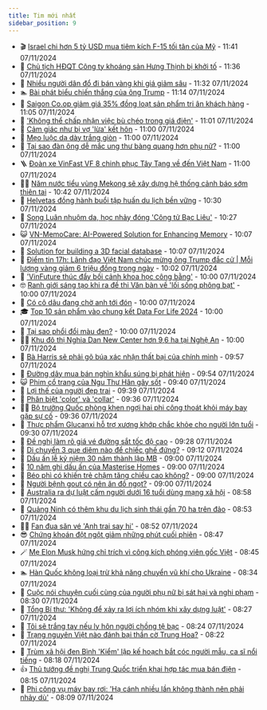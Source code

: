 ```yaml
---
title: Tim mới nhất
sidebar_position: 9
---
```


<!-- vnexpress-tin-moi-nhat:START -->
- 🎬 [Israel chi hơn 5 tỷ USD mua tiêm kích F-15 tối tân của Mỹ](https://vnexpress.net/israel-chi-hon-5-ty-usd-mua-tiem-kich-f-15-toi-tan-cua-my-4813429.html) - 11:41 07/11/2024
- 🐎 [Chủ tịch HĐQT Công ty khoáng sản Hưng Thịnh bị khởi tố](https://vnexpress.net/chu-tich-hdqt-cong-ty-khoang-san-hung-thinh-bi-khoi-to-4813443.html) - 11:36 07/11/2024
- 🦍 [Nhiều người dân đổ đi bán vàng khi giá giảm sâu](https://vnexpress.net/nhieu-nguoi-dan-do-di-ban-vang-4813420.html) - 11:32 07/11/2024
- 🏊 [Bài phát biểu chiến thắng của ông Trump](https://vnexpress.net/bai-phat-bieu-chien-thang-cua-ong-trump-4813398.html) - 11:14 07/11/2024
- 🎊 [Saigon Co.op giảm giá 35% đồng loạt sản phẩm tri ân khách hàng](https://vnexpress.net/saigon-co-op-giam-gia-35-dong-loat-san-pham-tri-an-khach-hang-4813439.html) - 11:05 07/11/2024
- 🎃 [&#39;Không thể chấp nhận việc bù chéo trong giá điện&#39;](https://vnexpress.net/khong-the-chap-nhan-viec-bu-cheo-trong-gia-dien-4813317.html) - 11:01 07/11/2024
- 🧰 [Cảm giác như bị vợ &#39;lừa&#39; kết hôn](https://vnexpress.net/cam-giac-nhu-bi-vo-lua-ket-hon-4813346.html) - 11:00 07/11/2024
- 🔭 [Mẹo luộc dạ dày trắng giòn](https://vnexpress.net/meo-luoc-da-day-trang-gion-4813276.html) - 11:00 07/11/2024
- 🫶 [Tại sao đàn ông dễ mắc ung thư bàng quang hơn phụ nữ?](https://vnexpress.net/tai-sao-dan-ong-de-mac-ung-thu-bang-quang-hon-phu-nu-4813344.html) - 11:00 07/11/2024
- 🪜 [Đoàn xe VinFast VF 8 chinh phục Tây Tạng về đến Việt Nam](https://vnexpress.net/doan-xe-vinfast-vf-8-chinh-phuc-tay-tang-ve-den-viet-nam-4745948.html) - 11:00 07/11/2024
- 👨‍🏫 [Năm nước tiểu vùng Mekong sẽ xây dựng hệ thống cảnh báo sớm thiên tai](https://vnexpress.net/nam-nuoc-tieu-vung-mekong-se-xay-dung-he-thong-canh-bao-som-thien-tai-4813417.html) - 10:42 07/11/2024
- 🎊 [Helvetas đồng hành buổi tập huấn du lịch bền vững](https://vnexpress.net/helvetas-dong-hanh-buoi-tap-huan-du-lich-ben-vung-4813280.html) - 10:30 07/11/2024
- 🎊 [Song Luân nhuộm da, học nhảy đóng &#39;Công tử Bạc Liêu&#39;](https://vnexpress.net/song-luan-nhuom-da-hoc-nhay-dong-cong-tu-bac-lieu-4813345.html) - 10:27 07/11/2024
- 😺 [VN-MemoCare: AI-Powered Solution for Enhancing Memory](https://vnexpress.net/vn-memocare-ai-powered-solution-for-enhancing-memory-4813395.html) - 10:07 07/11/2024
- 🐘 [Solution for building a 3D facial database](https://vnexpress.net/solution-for-building-a-3d-facial-database-4813378.html) - 10:07 07/11/2024
- 🌁 [Điểm tin 17h: Lãnh đạo Việt Nam chúc mừng ông Trump đắc cử | Mỗi lượng vàng giảm 6 triệu đồng trong ngày](https://vnexpress.net/diem-tin-17h-lanh-dao-viet-nam-chuc-mung-ong-trump-dac-cu-moi-luong-vang-giam-6-trieu-dong-trong-ngay-4813422.html) - 10:02 07/11/2024
- 🐲 [&#39;VinFuture thúc đẩy bối cảnh khoa học công bằng&#39;](https://vnexpress.net/vinfuture-thuc-day-boi-canh-khoa-hoc-cong-bang-4813357.html) - 10:00 07/11/2024
- 🤓 [Ranh giới sáng tạo khi ra đề thi Văn bàn về &#39;lối sống phông bạt&#39;](https://vnexpress.net/ranh-gioi-sang-tao-khi-ra-de-thi-van-ban-ve-loi-song-phong-bat-4813352.html) - 10:00 07/11/2024
- 💪 [Có cô dâu đang chờ anh tới đón](https://vnexpress.net/co-co-dau-dang-cho-anh-toi-don-4813180.html) - 10:00 07/11/2024
- 🎓 [Top 10 sản phẩm vào chung kết Data For Life 2024](https://vnexpress.net/top-10-san-pham-vao-chung-ket-data-for-life-2024-4813376.html) - 10:00 07/11/2024
- 🫣 [Tại sao phổi đổi màu đen?](https://vnexpress.net/tai-sao-phoi-doi-mau-den-4813242.html) - 10:00 07/11/2024
- 🧑‍💻 [Khu đô thị Nghia Dan New Center hơn 9,6 ha tại Nghệ An](https://vnexpress.net/khu-do-thi-nghia-dan-new-center-hon-9-6-ha-tai-nghe-an-4813239.html) - 10:00 07/11/2024
- 🐲 [Bà Harris sẽ phải gõ búa xác nhận thất bại của chính mình](https://vnexpress.net/ba-harris-se-phai-go-bua-xac-nhan-that-bai-cua-chinh-minh-4813380.html) - 09:57 07/11/2024
- 🌝 [Đường dây mua bán nghìn khẩu súng bị phát hiện](https://vnexpress.net/duong-day-mua-ban-nghin-khau-sung-bi-phat-hien-4813410.html) - 09:54 07/11/2024
- 😺 [Phim cổ trang của Ngu Thư Hân gây sốt](https://vnexpress.net/phim-co-trang-cua-ngu-thu-han-gay-sot-4813303.html) - 09:40 07/11/2024
- 🐎 [Lợi thế của người đẹp trai](https://vnexpress.net/loi-the-cua-nguoi-dep-trai-4813407.html) - 09:39 07/11/2024
- 🎡 [Phân biệt &#39;color&#39; và &#39;collar&#39;](https://vnexpress.net/phan-biet-color-va-collar-4813396.html) - 09:36 07/11/2024
- 👨‍🏫 [Bộ trưởng Quốc phòng khen ngợi hai phi công thoát khỏi máy bay gặp sự cố](https://vnexpress.net/bo-truong-quoc-phong-khen-ngoi-hai-phi-cong-thoat-khoi-may-bay-gap-su-co-4813373.html) - 09:36 07/11/2024
- 🦆 [Thực phẩm Glucanxi hỗ trợ xương khớp chắc khỏe cho người lớn tuổi](https://vnexpress.net/thuc-pham-glucanxi-ho-tro-xuong-khop-chac-khoe-cho-nguoi-lon-tuoi-4812880.html) - 09:30 07/11/2024
- 🚦 [Đề nghị làm rõ giá vé đường sắt tốc độ cao](https://vnexpress.net/de-nghi-lam-ro-gia-ve-duong-sat-toc-do-cao-4813299.html) - 09:28 07/11/2024
- 💫 [Di chuyển 3 que diêm nào để chiếc ghế đứng?](https://vnexpress.net/di-chuyen-3-que-diem-nao-de-chiec-ghe-dung-4813375.html) - 09:12 07/11/2024
- 🎉 [Dấu ấn lễ kỷ niệm 30 năm thành lập MB](https://vnexpress.net/dau-an-le-ky-niem-30-nam-thanh-lap-mb-4813257.html) - 09:00 07/11/2024
- 🌋 [10 năm ghi dấu ấn của Masterise Homes](https://vnexpress.net/10-nam-ghi-dau-an-cua-masterise-homes-4813350.html) - 09:00 07/11/2024
- 🤖 [Béo phì có khiến trẻ chậm tăng chiều cao không?](https://vnexpress.net/beo-phi-co-khien-tre-cham-tang-chieu-cao-khong-4813290.html) - 09:00 07/11/2024
- 🦏 [Người bệnh gout có nên ăn đồ ngọt?](https://vnexpress.net/nguoi-benh-gout-co-nen-an-do-ngot-4813285.html) - 09:00 07/11/2024
- 🦩 [Australia ra dự luật cấm người dưới 16 tuổi dùng mạng xã hội](https://vnexpress.net/australia-ra-du-luat-cam-nguoi-duoi-16-tuoi-dung-mang-xa-hoi-4813314.html) - 08:58 07/11/2024
- 👺 [Quảng Ninh có thêm khu du lịch sinh thái gần 70 ha trên đảo](https://vnexpress.net/quang-ninh-co-them-khu-du-lich-sinh-thai-gan-70-ha-tren-dao-4813249.html) - 08:53 07/11/2024
- 🧑‍🏫 [Fan đua săn vé &#39;Anh trai say hi&#39;](https://vnexpress.net/fan-dua-san-ve-anh-trai-say-hi-4813206.html) - 08:52 07/11/2024
- 😎 [Chứng khoán đột ngột giảm những phút cuối phiên](https://vnexpress.net/chung-khoan-hom-nay-7-11-vn-index-roi-diem-nhung-phut-cuoi-phien-4813358.html) - 08:47 07/11/2024
- 🪄 [Mẹ Elon Musk hứng chỉ trích vì công kích phóng viên gốc Việt](https://vnexpress.net/me-elon-musk-hung-chi-trich-vi-cong-kich-phong-vien-goc-viet-4813304.html) - 08:45 07/11/2024
- 🏊 [Hàn Quốc không loại trừ khả năng chuyển vũ khí cho Ukraine](https://vnexpress.net/han-quoc-khong-loai-tru-kha-nang-chuyen-vu-khi-cho-ukraine-4813324.html) - 08:34 07/11/2024
- 💃 [Cuộc nói chuyện cuối cùng của người phụ nữ bị sát hại và nghi phạm](https://vnexpress.net/cuoc-noi-chuyen-cuoi-cung-cua-nguoi-phu-nu-bi-sat-hai-va-nghi-pham-4813240.html) - 08:30 07/11/2024
- 🦆 [Tổng Bí thư: &#39;Không để xảy ra lợi ích nhóm khi xây dựng luật&#39;](https://vnexpress.net/tong-bi-thu-khong-de-xay-ra-loi-ich-nhom-khi-xay-dung-luat-4813286.html) - 08:27 07/11/2024
- 🎊 [Tôi sẽ trắng tay nếu ly hôn người chồng tệ bạc](https://vnexpress.net/toi-se-trang-tay-neu-ly-hon-nguoi-chong-te-bac-4813256.html) - 08:24 07/11/2024
- 👺 [Trạng nguyên Việt nào đánh bại thần cờ Trung Hoa?](https://vnexpress.net/trang-nguyen-viet-nao-danh-bai-than-co-trung-hoa-4813301.html) - 08:22 07/11/2024
- 🎡 [Trùm xã hội đen Bình &#39;Kiểm&#39; lập kế hoạch bắt cóc người mẫu, ca sĩ nổi tiếng](https://vnexpress.net/trum-xa-hoi-den-binh-kiem-len-ke-hoach-bat-coc-nguoi-mau-ca-si-noi-tieng-4813320.html) - 08:18 07/11/2024
- 👍 [Thủ tướng đề nghị Trung Quốc triển khai hợp tác mua bán điện](https://vnexpress.net/thu-tuong-de-nghi-trung-quoc-trien-khai-hop-tac-mua-ban-dien-4813308.html) - 08:15 07/11/2024
- 🐎 [Phi công vụ máy bay rơi: &#39;Hạ cánh nhiều lần không thành nên phải nhảy dù&#39;](https://vnexpress.net/phi-cong-vu-may-bay-roi-ha-canh-nhieu-lan-khong-thanh-nen-phai-nhay-du-4813288.html) - 08:09 07/11/2024<!-- vnexpress-tin-moi-nhat:END -->
